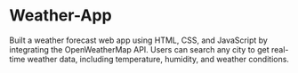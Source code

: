 # Weather-App
Built a weather forecast web app using HTML, CSS, and JavaScript by integrating the OpenWeatherMap API. Users can search any city to get real-time weather data, including temperature, humidity, and weather conditions.
